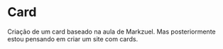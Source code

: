 # Card
Criação de um card baseado na aula de Markzuel. Mas posteriormente estou pensando em criar um site com cards.
